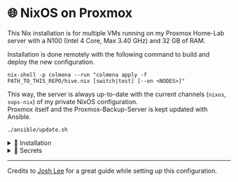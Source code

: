 # 🌐 NixOS on Proxmox

This Nix installation is for multiple VMs running on my Proxmox Home-Lab server with a N100 (Intel 4 Core, Max 3.40 GHz) and 32 GB of RAM.

Installation is done remotely with the following command to build and deploy the new configuration.

```shell
nix-shell -p colmena --run "colmena apply -f PATH_TO_THIS_REPO/hive.nix [switch|test] [--on <NODES>]"
```

This way, the server is always up-to-date with the current channels (`nixos`, `sops-nix`) of my private NixOS configuration. \
Proxmox itself and the Proxmox-Backup-Server is kept updated with Ansible.

```shell
./ansible/update.sh
```

<details>
<summary>🔨 Installation</summary>

Setup is done remotely using `nixos-anywhere` by running `./nixos-anywhere/setup.sh` to setup all partitions and deploying a base configuration to begin with.

Make sure the following constraints are met:

1. The VM is created with the following settings:
    - Memory: **4 GB** (4096 MB)
    - BIOS: OVMF (**UEFI**)
    - Hard Disk (scsi0): **8 GB**
    - Hard Disk (scsi1): **1 GB**
    - EFI Disk: ***default***
2. The VM is booted with the NixOS installation ISO.
3. A **password is set** with `sudo passwd` to connect with the VM over SSH.
4. Install using `./nixos-anywhere/setup.sh`.
5. After installation, a **new password** should be set with `passwd`. Apart from that, the VM is ready to be used, while the **ISO can be removed**. Ideally, the VM should also be renamed to its hostname within the router dashboard.
6. In order to deploy with Colmena, the initial installation with `deployment.targetHost` should point to the hostname `nixos` or the IP address of the VM. Also, (if required) generate an `age` key for the host machine with `nix-shell -p ssh-to-age --run "echo '$(ssh root@nixos "cat /etc/ssh/ssh_host_ed25519_key.pub")' | ssh-to-age"` and add it to the `.sops.yaml` file.

*Otherwise, the installation will fail due to a lack of resources in the store or the connection being refused.* \
*During the installation, it is possible for the IP to change. If this happens, run the installation again using the new IP.*

*At the time of writing, secure boot must be disabled with `ESC -> Device Manager -> Secure Boot Configuration -> Disable Secure Boot -> Save & Exit` (enter by pressing ESC while booting VM).*

</details>

<details>
<summary>🔐 Secrets</summary>

Secrets are encrypted with [`sops`](https://github.com/Mic92/sops-nix/) using my private SSH key.

```shell
cd PATH_TO_THIS_REPO
nix-shell -p sops --run "sops install/$HOST/secrets.yaml"
```

*During creation of the `secrets.yaml`, you need to `cd` into this directory to create the file.* \
*Afterwards, you can open the file from anywhere.*

</details>

---

Credits to [Josh Lee](https://www.joshuamlee.com/nixos-proxmox-vm-images/) for a great guide while setting up this configuration.
